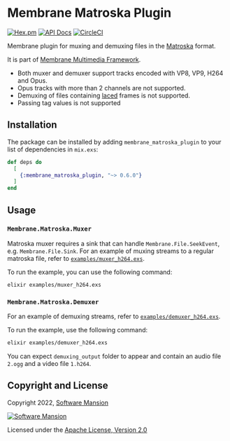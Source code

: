 # Membrane Matroska Plugin

[![Hex.pm](https://img.shields.io/hexpm/v/membrane_matroska_plugin.svg)](https://hex.pm/packages/membrane_matroska_plugin)
[![API Docs](https://img.shields.io/badge/api-docs-yellow.svg?style=flat)](https://hexdocs.pm/membrane_matroska_plugin)
[![CircleCI](https://circleci.com/gh/membraneframework/membrane_matroska_plugin.svg?style=svg)](https://circleci.com/gh/membraneframework/membrane_matroska_plugin)

Membrane plugin for muxing and demuxing files in the [Matroska](https://www.matroska.org/index.html) format.

It is part of [Membrane Multimedia Framework](https://membraneframework.org).

- Both muxer and demuxer support tracks encoded with VP8, VP9, H264 and Opus.
- Opus tracks with more than 2 channels are not supported.
- Demuxing of files containing [laced](https://www.ietf.org/archive/id/draft-ietf-cellar-matroska-08.html#section-12.3) frames is not supported.
- Passing tag values is not supported

## Installation

The package can be installed by adding `membrane_matroska_plugin` to your list of dependencies in `mix.exs`:

```elixir
def deps do
  [
    {:membrane_matroska_plugin, "~> 0.6.0"}
  ]
end
```

## Usage

### `Membrane.Matroska.Muxer`
Matroska muxer requires a sink that can handle `Membrane.File.SeekEvent`, e.g. `Membrane.File.Sink`.
For an example of muxing streams to a regular matroska file, refer to [`examples/muxer_h264.exs`](examples/muxer_h264.exs).

To run the example, you can use the following command:
 ```bash
elixir examples/muxer_h264.exs
``` 

### `Membrane.Matroska.Demuxer`
For an example of demuxing streams, refer to [`examples/demuxer_h264.exs`](examples/demuxer_h264.exs). 

To run the example, use the following command:
```bash
elixir examples/demuxer_h264.exs
```

You can expect `demuxing_output` folder to appear and contain an audio file `2.ogg` and a video file `1.h264`.

## Copyright and License

Copyright 2022, [Software Mansion](https://swmansion.com/?utm_source=git&utm_medium=readme&utm_campaign=membrane_matroska_plugin)

[![Software Mansion](https://logo.swmansion.com/logo?color=white&variant=desktop&width=200&tag=membrane-github)](https://swmansion.com/?utm_source=git&utm_medium=readme&utm_campaign=membrane_matroska_plugin)

Licensed under the [Apache License, Version 2.0](LICENSE)
